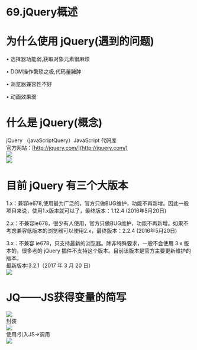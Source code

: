 # 69.jQuery概述

<a name="423b703f"></a>
# 为什么使用 jQuery(遇到的问题)
•	选择器功能弱,获取对象元素很麻烦

•	DOM操作繁琐之极,代码量臃肿

•	浏览器兼容性不好

•	动画效果弱


<a name="255b759f"></a>
# 什么是 jQuery(概念)
jQuery （javaScriptQuery）JavaScript 代码库<br />官方网站：[http://jquery.com/](http://jquery.com/)<br />![](https://cdn.nlark.com/yuque/0/2019/png/349894/1562249713368-6bb95640-ef33-4c19-9fc4-e654801de735.png#align=left&display=inline&height=109&originHeight=164&originWidth=614&status=done&width=408)<br />![](https://cdn.nlark.com/yuque/0/2019/png/349894/1562249713452-181a23fb-5f15-41ae-9386-4355ef662367.png#align=left&display=inline&height=248&originHeight=673&originWidth=981&status=done&width=362)

<a name="d03ed459"></a>
# 
<a name="IB6tU"></a>
# 目前 jQuery 有三个大版本

1.x：兼容ie678,使用最为广泛的，官方只做BUG维护，功能不再新增。因此一般项目来说，使用1.x版本就可以了，最终版本：1.12.4 (2016年5月20日)

2.x：不兼容ie678，很少有人使用，官方只做BUG维护，功能不再新增。如果不考虑兼容低版本的浏览器可以使用2.x，最终版本：2.2.4 (2016年5月20日)

3.x：不兼容 ie678，只支持最新的浏览器。除非特殊要求，一般不会使用 3.x 版本的，很多老的 jQuery 插件不支持这个版本。目前该版本是官方主要更新维护的版本。<br />最新版本:3.2.1（2017 年 3 月 20 日）<br />![](https://cdn.nlark.com/yuque/0/2019/png/349894/1562249713543-819dedae-e201-451d-9f59-5d7f4e6f2037.png#align=left&display=inline&height=275&originHeight=353&originWidth=1158&status=done&width=902)
<a name="a4353738"></a>
#### 
<a name="SaXnS"></a>
# JQ——JS获得变量的简写
![](https://cdn.nlark.com/yuque/0/2019/png/349894/1562249713622-4868ca1c-c84f-4dfd-a74a-e00551ed68e5.png#align=left&display=inline&height=71&originHeight=74&originWidth=934&status=done&width=902)<br />封装<br />![](https://cdn.nlark.com/yuque/0/2019/png/349894/1562249713701-5a813e82-8f7b-4100-8cbd-a9f5f42b0e6f.png#align=left&display=inline&height=338&originHeight=332&originWidth=886&status=done&width=902)<br />使用:引入JS->调用<br />![](https://cdn.nlark.com/yuque/0/2019/png/349894/1562249713779-8b01a301-ade7-46ea-99e3-495248671c2a.png#align=left&display=inline&height=238&originHeight=415&originWidth=1572&status=done&width=902)

